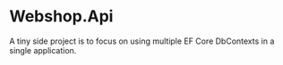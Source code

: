 # Webshop.Api
A tiny side project is to focus on using multiple EF Core DbContexts in a single application.
